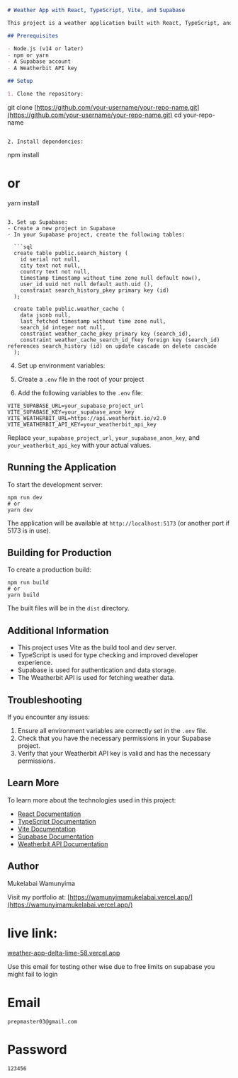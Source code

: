 ```markdown
# Weather App with React, TypeScript, Vite, and Supabase

This project is a weather application built with React, TypeScript, and Vite, using Supabase for backend services and data storage.

## Prerequisites

- Node.js (v14 or later)
- npm or yarn
- A Supabase account
- A Weatherbit API key

## Setup

1. Clone the repository:
```

git clone [https://github.com/your-username/your-repo-name.git](https://github.com/your-username/your-repo-name.git)
cd your-repo-name

```plaintext

2. Install dependencies:
```

npm install

# or

yarn install

```plaintext

3. Set up Supabase:
- Create a new project in Supabase
- In your Supabase project, create the following tables:

  ```sql
  create table public.search_history (
    id serial not null,
    city text not null,
    country text not null,
    timestamp timestamp without time zone null default now(),
    user_id uuid not null default auth.uid (),
    constraint search_history_pkey primary key (id)
  );

  create table public.weather_cache (
    data jsonb null,
    last_fetched timestamp without time zone null,
    search_id integer not null,
    constraint weather_cache_pkey primary key (search_id),
    constraint weather_cache_search_id_fkey foreign key (search_id) references search_history (id) on update cascade on delete cascade
  );
```

4. Set up environment variables:

1. Create a `.env` file in the root of your project
2. Add the following variables to the `.env` file:

```plaintext
VITE_SUPABASE_URL=your_supabase_project_url
VITE_SUPABASE_KEY=your_supabase_anon_key
VITE_WEATHERBIT_URL=https://api.weatherbit.io/v2.0
VITE_WEATHERBIT_API_KEY=your_weatherbit_api_key
```




Replace `your_supabase_project_url`, `your_supabase_anon_key`, and `your_weatherbit_api_key` with your actual values.




## Running the Application

To start the development server:

```plaintext
npm run dev
# or
yarn dev
```

The application will be available at `http://localhost:5173` (or another port if 5173 is in use).

## Building for Production

To create a production build:

```plaintext
npm run build
# or
yarn build
```

The built files will be in the `dist` directory.

## Additional Information

- This project uses Vite as the build tool and dev server.
- TypeScript is used for type checking and improved developer experience.
- Supabase is used for authentication and data storage.
- The Weatherbit API is used for fetching weather data.


## Troubleshooting

If you encounter any issues:

1. Ensure all environment variables are correctly set in the `.env` file.
2. Check that you have the necessary permissions in your Supabase project.
3. Verify that your Weatherbit API key is valid and has the necessary permissions.


## Learn More

To learn more about the technologies used in this project:

- [React Documentation](https://reactjs.org/docs/getting-started.html)
- [TypeScript Documentation](https://www.typescriptlang.org/docs/)
- [Vite Documentation](https://vitejs.dev/guide/)
- [Supabase Documentation](https://supabase.io/docs)
- [Weatherbit API Documentation](https://www.weatherbit.io/api)


## Author

Mukelabai Wamunyima

Visit my portfolio at: [https://wamunyimamukelabai.vercel.app/](https://wamunyimamukelabai.vercel.app/)

# live link:
[weather-app-delta-lime-58.vercel.app](weather-app-delta-lime-58.vercel.app)

Use this email for testing other wise due to free limits on supabase you might fail to login
# Email
```plaintext
prepmaster03@gmail.com
```

# Password
```plaintext
123456
```